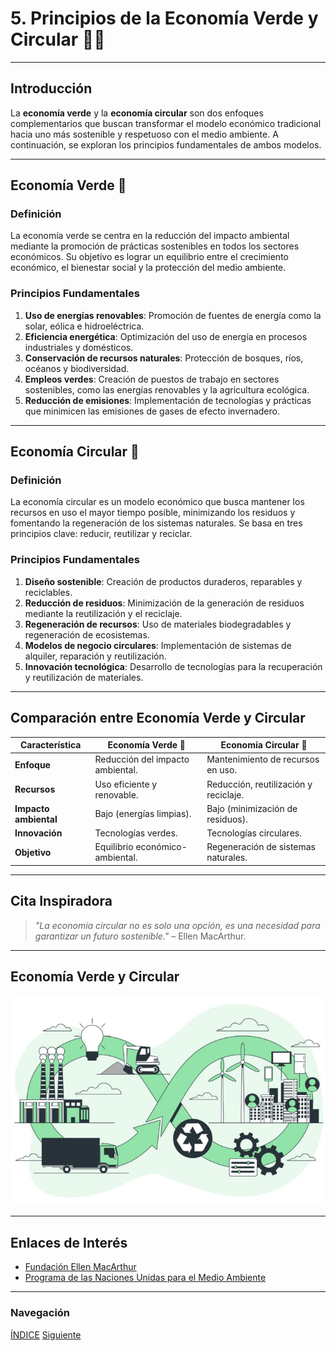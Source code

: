 # 5. Principios de la Economía Verde y Circular 🌿🔄

---

## Introducción

La **economía verde** y la **economía circular** son dos enfoques complementarios que buscan transformar el modelo económico tradicional hacia uno más sostenible y respetuoso con el medio ambiente. A continuación, se exploran los principios fundamentales de ambos modelos.

---

## Economía Verde 🌿

### Definición

La economía verde se centra en la reducción del impacto ambiental mediante la promoción de prácticas sostenibles en todos los sectores económicos. Su objetivo es lograr un equilibrio entre el crecimiento económico, el bienestar social y la protección del medio ambiente.

### Principios Fundamentales

1. **Uso de energías renovables**: Promoción de fuentes de energía como la solar, eólica e hidroeléctrica.
2. **Eficiencia energética**: Optimización del uso de energía en procesos industriales y domésticos.
3. **Conservación de recursos naturales**: Protección de bosques, ríos, océanos y biodiversidad.
4. **Empleos verdes**: Creación de puestos de trabajo en sectores sostenibles, como las energías renovables y la agricultura ecológica.
5. **Reducción de emisiones**: Implementación de tecnologías y prácticas que minimicen las emisiones de gases de efecto invernadero.

---

## Economía Circular 🔄

### Definición

La economía circular es un modelo económico que busca mantener los recursos en uso el mayor tiempo posible, minimizando los residuos y fomentando la regeneración de los sistemas naturales. Se basa en tres principios clave: reducir, reutilizar y reciclar.

### Principios Fundamentales

1. **Diseño sostenible**: Creación de productos duraderos, reparables y reciclables.
2. **Reducción de residuos**: Minimización de la generación de residuos mediante la reutilización y el reciclaje.
3. **Regeneración de recursos**: Uso de materiales biodegradables y regeneración de ecosistemas.
4. **Modelos de negocio circulares**: Implementación de sistemas de alquiler, reparación y reutilización.
5. **Innovación tecnológica**: Desarrollo de tecnologías para la recuperación y reutilización de materiales.

---

## Comparación entre Economía Verde y Circular

| Característica        | Economía Verde 🌿                | Economía Circular 🔄                  |
| --------------------- | -------------------------------- | ------------------------------------- |
| **Enfoque**           | Reducción del impacto ambiental. | Mantenimiento de recursos en uso.     |
| **Recursos**          | Uso eficiente y renovable.       | Reducción, reutilización y reciclaje. |
| **Impacto ambiental** | Bajo (energías limpias).         | Bajo (minimización de residuos).      |
| **Innovación**        | Tecnologías verdes.              | Tecnologías circulares.               |
| **Objetivo**          | Equilibrio económico-ambiental.  | Regeneración de sistemas naturales.   |

---

## Cita Inspiradora

> _"La economía circular no es solo una opción, es una necesidad para garantizar un futuro sostenible."_ – Ellen MacArthur.

---

## Economía Verde y Circular

![Economía Verde y Circular](img/economia-circular-verde.jpg)

---

## Enlaces de Interés

- [Fundación Ellen MacArthur](https://www.ellenmacarthurfoundation.org/)
- [Programa de las Naciones Unidas para el Medio Ambiente](https://www.unep.org/)

---

### Navegación

[ÍNDICE](../indice.md) [Siguiente](5.1_economia_lineal_vs_circular_carrero.md)
